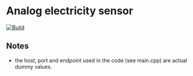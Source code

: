 # Analog electricity sensor

[![Build](https://github.com/SlepiK/sensor/actions/workflows/build.yml/badge.svg?branch=master)](https://github.com/SlepiK/sensor/actions/workflows/build.yml)

## Notes
- the host, port and endpoint used in the code (see main.cpp) are actual dummy values. 
